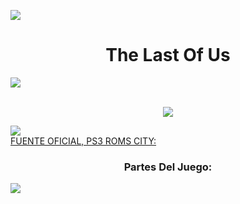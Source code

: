 <!-- Intro -->

<a href="https://github.com/Alexhacker1212/PS3_ROM_CITY/assets/173580098/f84c0299-40f0-4fa6-8d9f-b375e67fb035
" target="_blank"><img src="https://cdn.wallpapersafari.com/6/89/neKBA4.jpg" /></a>
<h1 align="center">The Last Of Us</h1>
<img src="https://user-images.githubusercontent.com/73097560/115834477-dbab4500-a447-11eb-908a-139a6edaec5c.gif"><br><br>
<p align="center">
  <a href="https://github.com/DenverCoder1/readme-typing-svg"><img src="https://readme-typing-svg.herokuapp.com?font=Time+New+Roman&color=cyan&size=25&center=true&vCenter=true&width=600&height=100&lines=PS3+ROM+CITY+BY+CJ;++;The+Last+Of+Us+en+Pkg+No+Han;Disfruten+Del+Juego;Amor+a+la+comunidad+PS3..<3"></a>

[<img src="https://upload.wikimedia.org/wikipedia/commons/thumb/8/83/Telegram_2019_Logo.svg/150px-Telegram_2019_Logo.svg.png"><br>FUENTE OFICIAL, PS3 ROMS CITY:<br>](https://bit.ly/PS3_ROMS_CITY) 


<h3 align="center">Partes Del Juego:</h3>  
 <img src="https://user-images.githubusercontent.com/73097560/115834477-dbab4500-a447-11eb-908a-139a6edaec5c.gif"><br><br>
